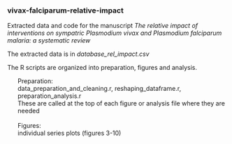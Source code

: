 
### vivax-falciparum-relative-impact

Extracted data and code for the manuscript <i>The relative impact of interventions on sympatric Plasmodium vivax and Plasmodium falciparum malaria: a systematic review</i>


The extracted data is in <i>database_rel_impact.csv</i>

The R scripts are organized into preparation, figures and analysis.

<ul>
Preparation: <br>
data_preparation_and_cleaning.r,  reshaping_dataframe.r,  preparation_analysis.r <br> 
These are called at the top of each figure or analysis file where they are needed <br>

<br>  
Figures: <br>
individual series plots (figures 3-10)

</ul>

